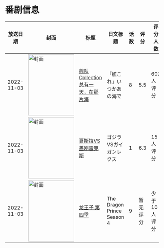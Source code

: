 # 番剧信息

|放送日期|封面|标题|日文标题|话数|评分|评分人数|
|---|---|---|---|---|---|---|
|2022-11-03|<img src="//lain.bgm.tv/pic/cover/c/d6/0d/270739_55LdC.jpg" alt="封面" style="width:150px;height:200px;object-fit:cover;">|[舰队Collection 总有一天，在那片海](https://bangumi.tv/subject/270739)|「艦これ」いつかあの海で|8|5.5|607人评分|
|2022-11-03|<img src="//lain.bgm.tv/pic/cover/c/77/ea/402112_5D5M3.jpg" alt="封面" style="width:150px;height:200px;object-fit:cover;">|[哥斯拉VS盖刚雷克斯](https://bangumi.tv/subject/402112)|ゴジラVSガイガンレクス|1|6.3|15人评分|
|2022-11-03|<img src="//lain.bgm.tv/pic/cover/c/9f/04/407561_MsO63.jpg" alt="封面" style="width:150px;height:200px;object-fit:cover;">|[龙王子 第四季](https://bangumi.tv/subject/407561)|The Dragon Prince Season 4|9|暂无评分|少于10人评分|
